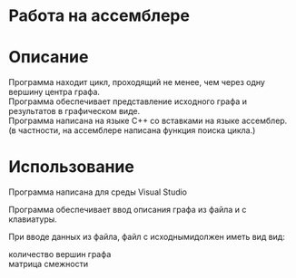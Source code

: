 # Работа на ассемблере
# Описание
<p>Программа находит цикл, проходящий не менее, чем через одну вершину центра графа.<br>
Программа обеспечивает представление исходного графа и результатов в графическом виде.<br>
Программа написана на языке С++ со вставками на языке ассемблер. (в частности, на ассемблере написана функция поиска цикла.)</p>

# Использование
<p>Программа написана для среды Visual Studio</p>
<p>Программа обеспечивает ввод описания графа из файла и с клавиатуры.</p>
<p>При вводе данных из файла, файл с исходнымидолжен иметь вид вид:<br>
<div>
количество вершин графа<br>
матрица смежности
</div>
